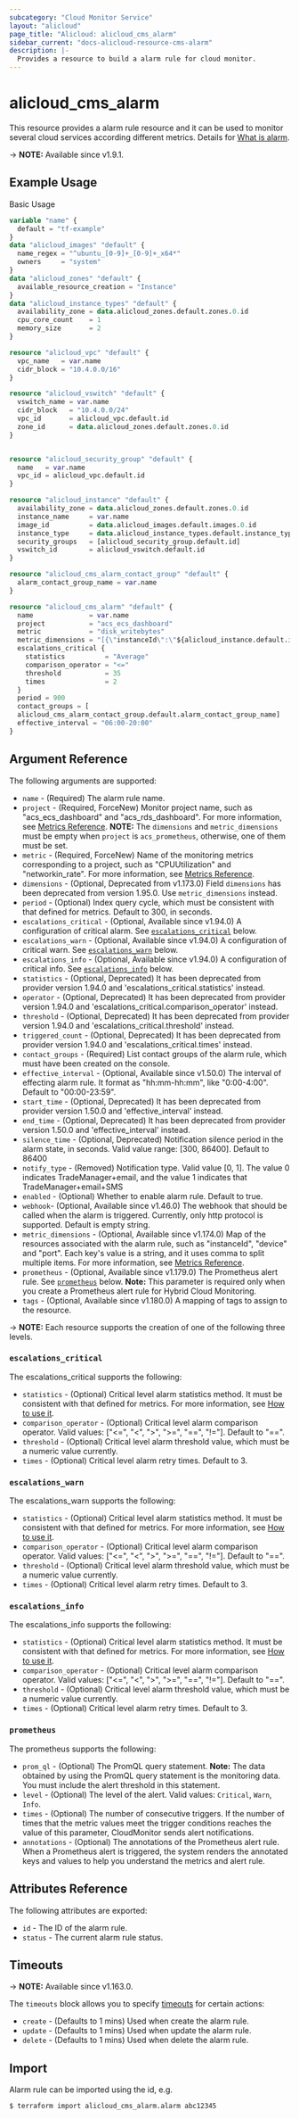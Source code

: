 ```yaml
---
subcategory: "Cloud Monitor Service"
layout: "alicloud"
page_title: "Alicloud: alicloud_cms_alarm"
sidebar_current: "docs-alicloud-resource-cms-alarm"
description: |-
  Provides a resource to build a alarm rule for cloud monitor.
---
```


# alicloud_cms_alarm

This resource provides a alarm rule resource and it can be used to monitor several cloud services according different metrics.
Details for [What is alarm](https://www.alibabacloud.com/help/en/cloudmonitor/latest/putresourcemetricrule).

-> **NOTE:** Available since v1.9.1.

## Example Usage

Basic Usage

```terraform
variable "name" {
  default = "tf-example"
}
data "alicloud_images" "default" {
  name_regex = "^ubuntu_[0-9]+_[0-9]+_x64*"
  owners     = "system"
}
data "alicloud_zones" "default" {
  available_resource_creation = "Instance"
}
data "alicloud_instance_types" "default" {
  availability_zone = data.alicloud_zones.default.zones.0.id
  cpu_core_count    = 1
  memory_size       = 2
}

resource "alicloud_vpc" "default" {
  vpc_name   = var.name
  cidr_block = "10.4.0.0/16"
}

resource "alicloud_vswitch" "default" {
  vswitch_name = var.name
  cidr_block   = "10.4.0.0/24"
  vpc_id       = alicloud_vpc.default.id
  zone_id      = data.alicloud_zones.default.zones.0.id
}


resource "alicloud_security_group" "default" {
  name   = var.name
  vpc_id = alicloud_vpc.default.id
}

resource "alicloud_instance" "default" {
  availability_zone = data.alicloud_zones.default.zones.0.id
  instance_name     = var.name
  image_id          = data.alicloud_images.default.images.0.id
  instance_type     = data.alicloud_instance_types.default.instance_types.0.id
  security_groups   = [alicloud_security_group.default.id]
  vswitch_id        = alicloud_vswitch.default.id
}

resource "alicloud_cms_alarm_contact_group" "default" {
  alarm_contact_group_name = var.name
}

resource "alicloud_cms_alarm" "default" {
  name              = var.name
  project           = "acs_ecs_dashboard"
  metric            = "disk_writebytes"
  metric_dimensions = "[{\"instanceId\":\"${alicloud_instance.default.id}\",\"device\":\"/dev/vda1\"}]"
  escalations_critical {
    statistics          = "Average"
    comparison_operator = "<="
    threshold           = 35
    times               = 2
  }
  period = 900
  contact_groups = [
  alicloud_cms_alarm_contact_group.default.alarm_contact_group_name]
  effective_interval = "06:00-20:00"
}
```

## Argument Reference

The following arguments are supported:

* `name` - (Required) The alarm rule name.
* `project` - (Required, ForceNew) Monitor project name, such as "acs_ecs_dashboard" and "acs_rds_dashboard". For more information, see [Metrics Reference](https://www.alibabacloud.com/help/doc-detail/28619.htm).
  **NOTE:** The `dimensions` and `metric_dimensions` must be empty when `project` is `acs_prometheus`, otherwise, one of them must be set.
* `metric` - (Required, ForceNew) Name of the monitoring metrics corresponding to a project, such as "CPUUtilization" and "networkin_rate". For more information, see [Metrics Reference](https://www.alibabacloud.com/help/doc-detail/28619.htm).
* `dimensions` - (Optional, Deprecated from v1.173.0) Field `dimensions` has been deprecated from version 1.95.0. Use `metric_dimensions` instead.
* `period` - (Optional) Index query cycle, which must be consistent with that defined for metrics. Default to 300, in seconds.
* `escalations_critical` - (Optional, Available since v1.94.0) A configuration of critical alarm. See [`escalations_critical`](#escalations_critical) below. 
* `escalations_warn` - (Optional, Available since v1.94.0) A configuration of critical warn. See [`escalations_warn`](#escalations_warn) below. 
* `escalations_info` - (Optional, Available since v1.94.0) A configuration of critical info. See [`escalations_info`](#escalations_info) below. 
* `statistics` - (Optional, Deprecated) It has been deprecated from provider version 1.94.0 and 'escalations_critical.statistics' instead.
* `operator` - (Optional, Deprecated) It has been deprecated from provider version 1.94.0 and 'escalations_critical.comparison_operator' instead.
* `threshold` - (Optional, Deprecated) It has been deprecated from provider version 1.94.0 and 'escalations_critical.threshold' instead.
* `triggered_count` - (Optional, Deprecated) It has been deprecated from provider version 1.94.0 and 'escalations_critical.times' instead.
* `contact_groups` - (Required) List contact groups of the alarm rule, which must have been created on the console.
* `effective_interval` - (Optional, Available since v1.50.0) The interval of effecting alarm rule. It format as "hh:mm-hh:mm", like "0:00-4:00". Default to "00:00-23:59".
* `start_time` - (Optional, Deprecated) It has been deprecated from provider version 1.50.0 and 'effective_interval' instead.
* `end_time` - (Optional, Deprecated) It has been deprecated from provider version 1.50.0 and 'effective_interval' instead.
* `silence_time` - (Optional, Deprecated) Notification silence period in the alarm state, in seconds. Valid value range: [300, 86400]. Default to 86400
* `notify_type` - (Removed) Notification type. Valid value [0, 1]. The value 0 indicates TradeManager+email, and the value 1 indicates that TradeManager+email+SMS
* `enabled` - (Optional) Whether to enable alarm rule. Default to true.
* `webhook`- (Optional, Available since v1.46.0) The webhook that should be called when the alarm is triggered. Currently, only http protocol is supported. Default is empty string.
* `metric_dimensions` - (Optional, Available since v1.174.0) Map of the resources associated with the alarm rule, such as "instanceId", "device" and "port". Each key's value is a string, and it uses comma to split multiple items. For more information, see [Metrics Reference](https://www.alibabacloud.com/help/doc-detail/28619.htm).
* `prometheus` - (Optional, Available since v1.179.0) The Prometheus alert rule. See [`prometheus`](#prometheus) below. **Note:** This parameter is required only when you create a Prometheus alert rule for Hybrid Cloud Monitoring.
* `tags` - (Optional, Available since v1.180.0) A mapping of tags to assign to the resource.

-> **NOTE:** Each resource supports the creation of one of the following three levels.

### `escalations_critical`

The escalations_critical supports the following:

* `statistics` - (Optional) Critical level alarm statistics method. It must be consistent with that defined for metrics. For more information, see [How to use it](https://cms.console.aliyun.com/metric-meta/acs_ecs_dashboard/ecs).
* `comparison_operator` - (Optional) Critical level alarm comparison operator. Valid values: ["<=", "<", ">", ">=", "==", "!="]. Default to "==".
* `threshold` - (Optional) Critical level alarm threshold value, which must be a numeric value currently.
* `times` - (Optional) Critical level alarm retry times. Default to 3.

### `escalations_warn`

The escalations_warn supports the following:

* `statistics` - (Optional) Critical level alarm statistics method. It must be consistent with that defined for metrics. For more information, see [How to use it](https://cms.console.aliyun.com/metric-meta/acs_ecs_dashboard/ecs).
* `comparison_operator` - (Optional) Critical level alarm comparison operator. Valid values: ["<=", "<", ">", ">=", "==", "!="]. Default to "==".
* `threshold` - (Optional) Critical level alarm threshold value, which must be a numeric value currently.
* `times` - (Optional) Critical level alarm retry times. Default to 3.

### `escalations_info`

The escalations_info supports the following:

* `statistics` - (Optional) Critical level alarm statistics method. It must be consistent with that defined for metrics. For more information, see [How to use it](https://cms.console.aliyun.com/metric-meta/acs_ecs_dashboard/ecs).
* `comparison_operator` - (Optional) Critical level alarm comparison operator. Valid values: ["<=", "<", ">", ">=", "==", "!="]. Default to "==".
* `threshold` - (Optional) Critical level alarm threshold value, which must be a numeric value currently.
* `times` - (Optional) Critical level alarm retry times. Default to 3.

### `prometheus`

The prometheus supports the following:

* `prom_ql` - (Optional) The PromQL query statement. **Note:** The data obtained by using the PromQL query statement is the monitoring data. You must include the alert threshold in this statement.
* `level` - (Optional) The level of the alert. Valid values: `Critical`, `Warn`, `Info`.
* `times` - (Optional) The number of consecutive triggers. If the number of times that the metric values meet the trigger conditions reaches the value of this parameter, CloudMonitor sends alert notifications.
* `annotations` - (Optional) The annotations of the Prometheus alert rule. When a Prometheus alert is triggered, the system renders the annotated keys and values to help you understand the metrics and alert rule.

## Attributes Reference

The following attributes are exported:

* `id` - The ID of the alarm rule.
* `status` - The current alarm rule status.

## Timeouts

-> **NOTE:** Available since v1.163.0.

The `timeouts` block allows you to specify [timeouts](https://www.terraform.io/docs/configuration-0-11/resources.html#timeouts) for certain actions:

* `create` - (Defaults to 1 mins) Used when create the alarm rule.
* `update` - (Defaults to 1 mins) Used when update the alarm rule.
* `delete` - (Defaults to 1 mins) Used when delete the alarm rule.

## Import

Alarm rule can be imported using the id, e.g.

```shell
$ terraform import alicloud_cms_alarm.alarm abc12345
```
